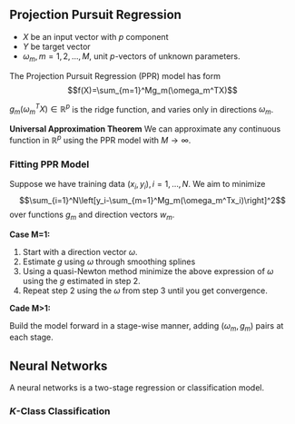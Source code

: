 ## Projection Pursuit Regression

- $X$ be an input vector with $p$ component
- $Y$ be target vector
- $\omega_m, m=1,2,\dots, M$, unit $p$-vectors of unknown parameters. 

The Projection Pursuit Regression (PPR) model has form
$$f(X)=\sum_{m=1}^Mg_m(\omega_m^TX)$$

$g_m(\omega_m^TX)\in\mathbb{R}^p$ is the ridge function, and varies only in directions $\omega_m$. 

**Universal Approximation Theorem**
We can approximate any continuous function in $\mathbb{R}^p$ using the PPR model with $M\to\infty$.

### Fitting PPR Model
Suppose we have training data $(x_i,y_i), i=1,\dots,N$. We aim to minimize
$$\sum_{i=1}^N\left[y_i-\sum_{m=1}^Mg_m(\omega_m^Tx_i)\right]^2$$
over functions $g_m$ and direction vectors $w_m$.

**Case M=1:**
1. Start with a direction vector $\omega$.
2. Estimate $g$ using $\omega$ through smoothing splines
3. Using a quasi-Newton method minimize the above expression of $\omega$ using the $g$ estimated in step 2.
4. Repeat step 2 using the $\omega$ from step 3 until you get convergence.

**Cade M>1:**

Build the model forward in a stage-wise manner, adding $(\omega_m, g_m)$ pairs at each stage.

## Neural Networks

A neural networks is a two-stage regression or classification model.

### $K$-Class Classification

